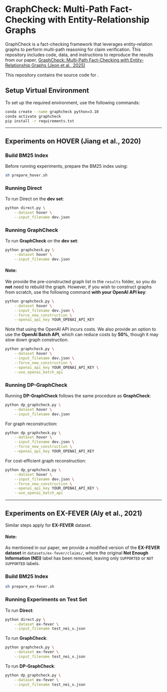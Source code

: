 # GraphCheck: Multi-Path Fact-Checking with Entity-Relationship Graphs

GraphCheck is a fact-checking framework that leverages entity-relation graphs to perform multi-path reasoning for claim verification. This repository includes code, data, and instructions to reproduce the results from our paper, [GraphCheck: Multi-Path Fact-Checking with Entity-Relationship Graphs (Jeon et al., 2025)](https://arxiv.org/abs/2502.20785)

This repository contains the source code for .

## **Setup Virtual Environment**

To set up the required environment, use the following commands:

```bash
conda create --name graphcheck python=3.10
conda activate graphcheck
pip install -r requirements.txt
```

---

## **Experiments on HOVER (Jiang et al., 2020)**

### **Build BM25 Index**

Before running experiments, prepare the BM25 index using:

```bash
sh prepare_hover.sh
```

### **Running Direct**

To run Direct on the **dev set**:

```bash
python direct.py \
    --dataset hover \
    --input_filename dev.json
```

### **Running GraphCheck**

To run **GraphCheck** on the **dev set**:

```bash
python graphcheck.py \
    --dataset hover \
    --input_filename dev.json
```

#### **Note:**

We provide the pre-constructed graph list in the `results` folder, so you do **not** need to rebuild the graph. However, if you wish to construct graphs from scratch, use the following command **with your OpenAI API key**:

```bash
python graphcheck.py \
    --dataset hover \
    --input_filename dev.json \
    --force_new_construction \
    --openai_api_key YOUR_OPENAI_API_KEY
```

Note that using the OpenAI API incurs costs. We also provide an option to use the **OpenAI Batch API**, which can reduce costs by **50%**, though it may slow down graph construction.

```bash
python graphcheck.py \
    --dataset hover \
    --input_filename dev.json \
    --force_new_construction \
    --openai_api_key YOUR_OPENAI_API_KEY \
    --use_openai_batch_api
```

### **Running DP-GraphCheck**

Running **DP-GraphCheck** follows the same procedure as **GraphCheck**:

```bash
python dp_graphcheck.py \
    --dataset hover \
    --input_filename dev.json
```

For graph reconstruction:

```bash
python dp_graphcheck.py \
    --dataset hover \
    --input_filename dev.json \
    --force_new_construction \
    --openai_api_key YOUR_OPENAI_API_KEY
```

For cost-efficient graph reconstruction:

```bash
python dp_graphcheck.py \
    --dataset hover \
    --input_filename dev.json \
    --force_new_construction \
    --openai_api_key YOUR_OPENAI_API_KEY \
    --use_openai_batch_api
```

---

## **Experiments on EX-FEVER (Aly et al., 2021)**

Similar steps apply for **EX-FEVER** dataset.

#### **Note:**

As mentioned in our paper, we provide a modified version of the **EX-FEVER dataset** in `datasets/ex-fever/claims/`, where the original **Not Enough Information (NEI)** label has been removed, leaving only `SUPPORTED` or `NOT SUPPORTED` labels.

### **Build BM25 Index**

```bash
sh prepare_ex-fever.sh
```

### **Running Experiments on Test Set**

To run **Direct**:

```bash
python direct.py \
    --dataset ex-fever \
    --input_filename test_nei_x.json
```

To run **GraphCheck**:

```bash
python graphcheck.py \
    --dataset ex-fever \
    --input_filename test_nei_x.json
```

To run **DP-GraphCheck**:

```bash
python dp_graphcheck.py \
    --dataset ex-fever \
    --input_filename test_nei_x.json
```
